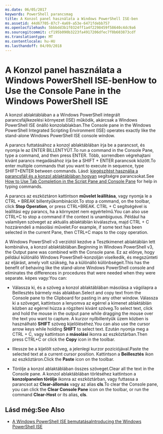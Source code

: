 ```yaml
---
ms.date: 06/05/2017
keywords: PowerShell parancsmag
title: A Konzol panel használata a Windows PowerShell ISE-ben
ms.assetid: 44d67705-87c7-4a69-a53e-6471fdebb757
ms.openlocfilehash: 5bbbdd3b1f0324ff1a4f2298459f58640c4dc9a6
ms.sourcegitcommit: cf195b090b3223fa4917206dfec7f0b603873cdf
ms.translationtype: MT
ms.contentlocale: hu-HU
ms.lasthandoff: 04/09/2018
---
```

# <a name="how-to-use-the-console-pane-in-the-windows-powershell-ise"></a><span data-ttu-id="8b995-103">A Konzol panel használata a Windows PowerShell ISE-ben</span><span class="sxs-lookup"><span data-stu-id="8b995-103">How to Use the Console Pane in the Windows PowerShell ISE</span></span>

<span data-ttu-id="8b995-104">A konzol ablaktáblában a a Windows PowerShell integrált parancsfájlkezelési környezet (ISE) működik, akárcsak a Windows PowerShell ISE önálló konzolablakban.</span><span class="sxs-lookup"><span data-stu-id="8b995-104">The Console pane in the Windows PowerShell Integrated Scripting Environment (ISE) operates exactly like the stand-alone Windows PowerShell ISE console window.</span></span>

<span data-ttu-id="8b995-105">A parancs futtatásához a konzol ablaktáblában írja be a parancsot, és nyomja le az ENTER BILLENTYŰT.</span><span class="sxs-lookup"><span data-stu-id="8b995-105">To run a command in the Console Pane, type a command, and then press ENTER.</span></span> <span data-ttu-id="8b995-106">Több, sorrendben végrehajtani kívánt parancs megadásához írja be a SHIFT + ENTER parancsok között.</span><span class="sxs-lookup"><span data-stu-id="8b995-106">To enter multiple commands that you want to execute in sequence, type SHIFT+ENTER between commands.</span></span> <span data-ttu-id="8b995-107">Lásd: [kiegészítést használja a parancsfájl és a konzol ablaktáblában hogyan](How-to-Use-Tab-Completion-in-the-Script-Pane-and-Console-Pane.md) segítségre parancsokat.</span><span class="sxs-lookup"><span data-stu-id="8b995-107">See [How to Use Tab Completion in the Script Pane and Console Pane](How-to-Use-Tab-Completion-in-the-Script-Pane-and-Console-Pane.md) for help in typing commands.</span></span>

<span data-ttu-id="8b995-108">A parancs az eszköztáron kattintson **művelet leállítása**, vagy nyomja le a CTRL + BREAK billentyűkombinációt.</span><span class="sxs-lookup"><span data-stu-id="8b995-108">To stop a command, on the toolbar, click **Stop Operation**, or press CTRL+BREAK.</span></span> <span data-ttu-id="8b995-109">CTRL + C segítségével is leállítási egy parancs, ha a környezet nem egyértelmű.</span><span class="sxs-lookup"><span data-stu-id="8b995-109">You can also use CTRL+C to stop a command if the context is unambiguous.</span></span> <span data-ttu-id="8b995-110">Például ha valamilyen szöveget az aktuális ablaktáblán kiválasztva, majd CTRL + C hozzárendeli a másolási művelet.</span><span class="sxs-lookup"><span data-stu-id="8b995-110">For example, if some text has been selected in the current Pane, then CTRL+C maps to the copy operation.</span></span>

<span data-ttu-id="8b995-111">A Windows PowerShell v3 verziótól kezdve a Tesztkimenet ablaktáblán lett kombinálva, a konzol ablaktáblában.</span><span class="sxs-lookup"><span data-stu-id="8b995-111">Beginning in Windows PowerShell v3, the Output pane was combined with the Console pane.</span></span> <span data-ttu-id="8b995-112">Ez az előnye, hogy például különálló Windows PowerShell-konzolján viselkedik, és megszünteti az eljárást, amely volt szükség, ha a különálló különbségeit.</span><span class="sxs-lookup"><span data-stu-id="8b995-112">This has the benefit of behaving like the stand-alone Windows PowerShell console and eliminates the differences in procedures that were needed when they were separate.</span></span> <span data-ttu-id="8b995-113">képes vagy:</span><span class="sxs-lookup"><span data-stu-id="8b995-113">You can:</span></span>

- <span data-ttu-id="8b995-114">Válassza ki, és a szöveg a konzol ablaktáblában másolása a vágólapra a Beillesztés bármely más ablakban.</span><span class="sxs-lookup"><span data-stu-id="8b995-114">Select and copy text from the Console pane to the Clipboard for pasting in any other window.</span></span> <span data-ttu-id="8b995-115">Válassza ki a szöveget, kattintson a lenyomva az egérrel a kimenet ablaktáblán közben az egérrel húzza a rögzíteni kívánt szöveg.</span><span class="sxs-lookup"><span data-stu-id="8b995-115">To select text, click and hold the mouse in the output pane while dragging the mouse over the text you want to capture.</span></span> <span data-ttu-id="8b995-116">A kurzor nyílbillentyűk üzem közben is használható **SHIFT** szöveg kijelöléséhez.</span><span class="sxs-lookup"><span data-stu-id="8b995-116">You can also use the cursor arrow keys while holding **SHIFT** to select text.</span></span> <span data-ttu-id="8b995-117">Ezután nyomja meg a CTRL + C, vagy kattintson a **másolási** ikonra az eszköztárban.</span><span class="sxs-lookup"><span data-stu-id="8b995-117">Then press CTRL+C or click the **Copy** icon in the toolbar.</span></span>

- <span data-ttu-id="8b995-118">Illessze be a kijelölt szöveg, a jelenlegi kurzor pozíciójával.</span><span class="sxs-lookup"><span data-stu-id="8b995-118">Paste the selected text at a current cursor position.</span></span> <span data-ttu-id="8b995-119">Kattintson a **Beillesztés** ikon az eszköztáron.</span><span class="sxs-lookup"><span data-stu-id="8b995-119">Click the **Paste** icon on the toolbar.</span></span>

- <span data-ttu-id="8b995-120">Törölje a konzol ablaktáblában összes szöveget.</span><span class="sxs-lookup"><span data-stu-id="8b995-120">Clear all the text in the Console pane.</span></span> <span data-ttu-id="8b995-121">A konzol ablaktáblában törléséhez kattintson a **konzolpanelen törölje** ikonra az eszköztárban, vagy futtassa a parancsot az **Clear-állomás** vagy az alias **cls**.</span><span class="sxs-lookup"><span data-stu-id="8b995-121">To clear the Console pane, you can click the **Clear Console Pane** icon on the toolbar, or run the command **Clear-Host** or its alias, **cls**.</span></span>

## <a name="see-also"></a><span data-ttu-id="8b995-122">Lásd még:</span><span class="sxs-lookup"><span data-stu-id="8b995-122">See Also</span></span>

- [<span data-ttu-id="8b995-123">A Windows PowerShell ISE bemutatása</span><span class="sxs-lookup"><span data-stu-id="8b995-123">Introducing the Windows PowerShell ISE</span></span>](Introducing-the-Windows-PowerShell-ISE.md)